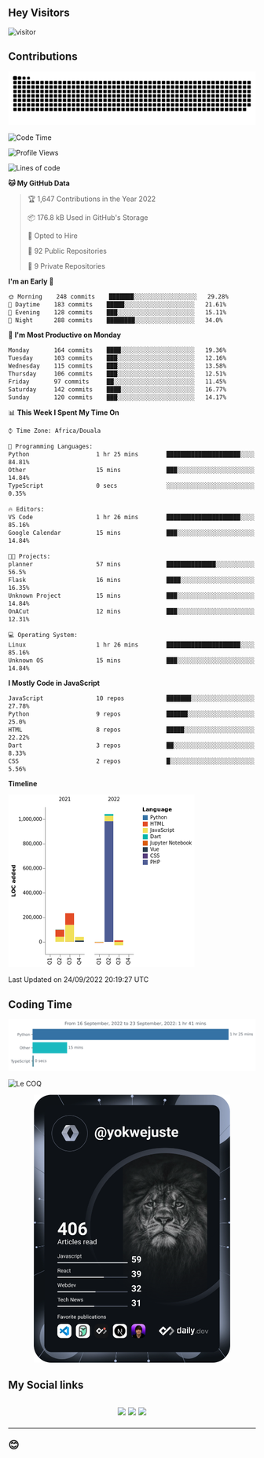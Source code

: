 ## Hey Visitors
![visitor](https://profile-counter.glitch.me/yokwejuste/count.svg)

## Contributions
<p align="center">
  <img src="https://raw.githubusercontent.com/yokwejuste/yokwejuste/output/github-contribution-grid-snake.svg" />
</p>

<!--START_SECTION:waka-->
![Code Time](http://img.shields.io/badge/Code%20Time-1%2C102%20hrs%2015%20mins-blue)

![Profile Views](http://img.shields.io/badge/Profile%20Views-9-blue)

![Lines of code](https://img.shields.io/badge/From%20Hello%20World%20I%27ve%20Written-1%20Million%20lines%20of%20code-blue)

**🐱 My GitHub Data** 

> 🏆 1,647 Contributions in the Year 2022
 > 
> 📦 176.8 kB Used in GitHub's Storage 
 > 
> 💼 Opted to Hire
 > 
> 📜 92 Public Repositories 
 > 
> 🔑 9 Private Repositories  
 > 
**I'm an Early 🐤** 

```text
🌞 Morning    248 commits    ███████░░░░░░░░░░░░░░░░░░   29.28% 
🌆 Daytime    183 commits    █████░░░░░░░░░░░░░░░░░░░░   21.61% 
🌃 Evening    128 commits    ███░░░░░░░░░░░░░░░░░░░░░░   15.11% 
🌙 Night      288 commits    ████████░░░░░░░░░░░░░░░░░   34.0%

```
📅 **I'm Most Productive on Monday** 

```text
Monday       164 commits    ████░░░░░░░░░░░░░░░░░░░░░   19.36% 
Tuesday      103 commits    ███░░░░░░░░░░░░░░░░░░░░░░   12.16% 
Wednesday    115 commits    ███░░░░░░░░░░░░░░░░░░░░░░   13.58% 
Thursday     106 commits    ███░░░░░░░░░░░░░░░░░░░░░░   12.51% 
Friday       97 commits     ██░░░░░░░░░░░░░░░░░░░░░░░   11.45% 
Saturday     142 commits    ████░░░░░░░░░░░░░░░░░░░░░   16.77% 
Sunday       120 commits    ███░░░░░░░░░░░░░░░░░░░░░░   14.17%

```


📊 **This Week I Spent My Time On** 

```text
⌚︎ Time Zone: Africa/Douala

💬 Programming Languages: 
Python                   1 hr 25 mins        █████████████████████░░░░   84.81% 
Other                    15 mins             ███░░░░░░░░░░░░░░░░░░░░░░   14.84% 
TypeScript               0 secs              ░░░░░░░░░░░░░░░░░░░░░░░░░   0.35%

🔥 Editors: 
VS Code                  1 hr 26 mins        █████████████████████░░░░   85.16% 
Google Calendar          15 mins             ███░░░░░░░░░░░░░░░░░░░░░░   14.84%

🐱‍💻 Projects: 
planner                  57 mins             ██████████████░░░░░░░░░░░   56.5% 
Flask                    16 mins             ████░░░░░░░░░░░░░░░░░░░░░   16.35% 
Unknown Project          15 mins             ███░░░░░░░░░░░░░░░░░░░░░░   14.84% 
OnACut                   12 mins             ███░░░░░░░░░░░░░░░░░░░░░░   12.31%

💻 Operating System: 
Linux                    1 hr 26 mins        █████████████████████░░░░   85.16% 
Unknown OS               15 mins             ███░░░░░░░░░░░░░░░░░░░░░░   14.84%

```

**I Mostly Code in JavaScript** 

```text
JavaScript               10 repos            ███████░░░░░░░░░░░░░░░░░░   27.78% 
Python                   9 repos             ██████░░░░░░░░░░░░░░░░░░░   25.0% 
HTML                     8 repos             █████░░░░░░░░░░░░░░░░░░░░   22.22% 
Dart                     3 repos             ██░░░░░░░░░░░░░░░░░░░░░░░   8.33% 
CSS                      2 repos             █░░░░░░░░░░░░░░░░░░░░░░░░   5.56%

```


**Timeline**

![Chart not found](https://raw.githubusercontent.com/yokwejuste/yokwejuste/master/charts/bar_graph.png) 


 Last Updated on 24/09/2022 20:19:27 UTC
<!--END_SECTION:waka-->

## Coding Time

[![wakatime-stats](https://github.com/yokwejuste/yokwejuste/blob/master/images/stat.svg)](https://wakatime.com/@yokwejuste)

![Le COQ](https://metrics.lecoq.io/yokwejuste/)
<p align="center">
  <a href="#"><img src="https://github.com/yokwejuste/yokwejuste/blob/master/devcard.svg" width="400" alt="Yonkeu K. Steve's Dev Card"/></a>
</p>
<h2>My Social links<h2>
<p align="center">
  <a href="https://twitter.com/yokwejuste"><img src="https://img.shields.io/badge/twitter-%231DA1F2.svg?style=for-the-badge&logo=Twitter&logoColor=white"></a>
  <a href="https://linkedin.com/in/yokwejuste"><img src="https://img.shields.io/badge/linkedin-%230077B5.svg?style=for-the-badge&logo=linkedin&logoColor=white"></a>
  <a href="https://instagram.com/yokwejuste0"><img src="https://img.shields.io/badge/instagram-%23E4405F.svg?style=for-the-badge&logo=Instagram&logoColor=white"></a>
</p>
<hr>
😊
